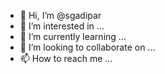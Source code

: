 - 👋 Hi, I’m @sgadipar
- 👀 I’m interested in ...
- 🌱 I’m currently learning ...
- 💞️ I’m looking to collaborate on ...
- 📫 How to reach me ...

<!---
sgadipar/sgadipar is a ✨ special ✨ repository because its `README.md` (this file) appears on your GitHub profile.
You can click the Preview link to take a look at your changes.
--->
